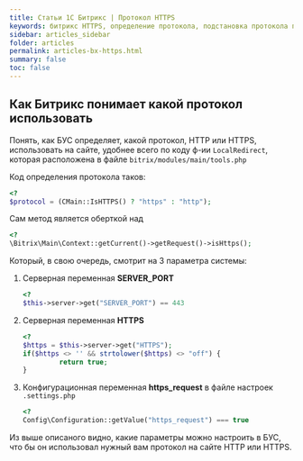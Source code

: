 ```yaml
---
title: Статьи 1С Битрикс | Протокол HTTPS
keywords: битрикс HTTPS, определение протокола, подстановка протокола при переадресации
sidebar: articles_sidebar
folder: articles
permalink: articles-bx-https.html
summary: false
toc: false
---
```


## Как Битрикс понимает какой протокол использовать

Понять, как БУС определяет, какой протокол, HTTP или HTTPS, использовать на сайте, удобнее всего по коду ф-ии ```LocalRedirect```, 
которая расположена в файле ```bitrix/modules/main/tools.php```

Код определения протокола таков: 

```php
<?
$protocol = (CMain::IsHTTPS() ? "https" : "http");
```
Сам метод является оберткой над

```php
<?
\Bitrix\Main\Context::getCurrent()->getRequest()->isHttps();
```

Который, в свою очередь, смотрит на 3 параметра системы:

1) Серверная переменная **SERVER_PORT**
   ```php
   <?
   $this->server->get("SERVER_PORT") == 443
   ```
2) Серверная переменная **HTTPS**
   ```php
   <?
   $https = $this->server->get("HTTPS");
   if($https <> '' && strtolower($https) <> "off") {
			return true;
   }
   ```
3) Конфигурационная переменная **https_request** в файле настроек ```.settings.php```
   ```php
   <?
   Config\Configuration::getValue("https_request") === true
   ```
   
Из выше описаного видно, какие параметры можно настроить в БУС, что бы он использовал нужный вам протокол на сайте HTTP или HTTPS.
